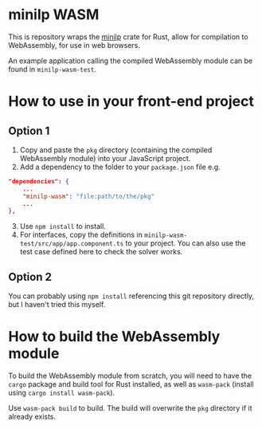 # minilp WASM

This is repository wraps the [minilp](https://crates.io/crates/minilp) crate for Rust, allow for compilation to WebAssembly, for use in web browsers.

An example application calling the compiled WebAssembly module can be found in ``minilp-wasm-test``.

# How to use in your front-end project

## Option 1
1. Copy and paste the ``pkg`` directory (containing the compiled WebAssembly module) into your JavaScript project.
2. Add a dependency to the folder to your ``package.json`` file e.g. 
```json
"dependencies": {
    ...
    "minilp-wasm": "file:path/to/the/pkg"
    ...
},
```
3. Use ``npm install`` to install.
4. For interfaces, copy the definitions in ``minilp-wasm-test/src/app/app.component.ts`` to your project. You can also use the test case defined here to check the solver works.

## Option 2
You can probably using ``npm install`` referencing this git repository directly, but I haven't tried this myself.

# How to build the WebAssembly module

To build the WebAssembly module from scratch, you will need to have the ``cargo`` package and build tool for Rust installed, as well as ``wasm-pack`` (install using ``cargo install wasm-pack``).

Use ``wasm-pack build`` to build. The build will overwrite the ``pkg`` directory if it already exists.
